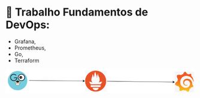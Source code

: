 # 🚀 Trabalho Fundamentos de DevOps:
- Grafana, 
- Prometheus,
- Go,
-  Terraform


![alt text](img/grafana-stack.drawio.png)